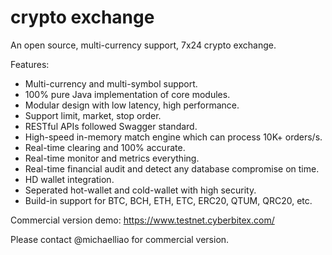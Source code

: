 # crypto exchange

An open source, multi-currency support, 7x24 crypto exchange.

Features:

- Multi-currency and multi-symbol support.
- 100% pure Java implementation of core modules.
- Modular design with low latency, high performance.
- Support limit, market, stop order.
- RESTful APIs followed Swagger standard.
- High-speed in-memory match engine which can process 10K+ orders/s.
- Real-time clearing and 100% accurate.
- Real-time monitor and metrics everything.
- Real-time financial audit and detect any database compromise on time.
- HD wallet integration.
- Seperated hot-wallet and cold-wallet with high security.
- Build-in support for BTC, BCH, ETH, ETC, ERC20, QTUM, QRC20, etc.

Commercial version demo: https://www.testnet.cyberbitex.com/

Please contact @michaelliao for commercial version.
